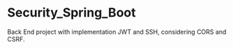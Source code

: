# Security_Spring_Boot
Back End project with implementation JWT and SSH, considering CORS and CSRF.
